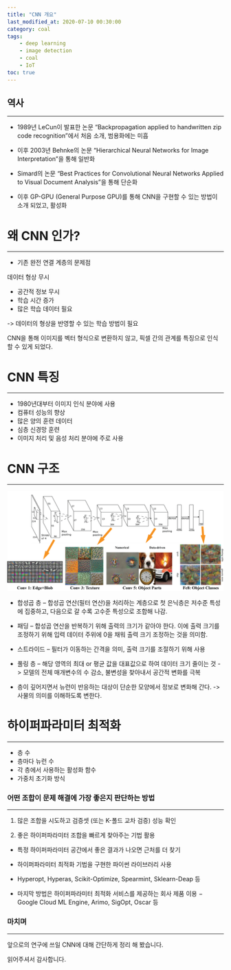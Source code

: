 ```yaml
---
title: "CNN 개요"
last_modified_at: 2020-07-10 00:30:00
category: coal
tags:
    - deep learning
    - image detection
    - coal
    - IoT
toc: true
---
```


## 역사
--------------------------

* 1989년 LeCun이 발표한 논문 “Backpropagation applied to handwritten zip code recognition”에서 처음 소개, 범용화에는 미흡
 
* 이후 2003년 Behnke의 논문 “Hierarchical Neural Networks for Image Interpretation”을 통해 일반화

* Simard의 논문 “Best Practices for Convolutional Neural Networks Applied to Visual Document Analysis”을 통해 단순화  

* 이후 GP-GPU (General Purpose GPU)를 통해 CNN을 구현할 수 있는 방법이 소개 되었고, 활성화


# 왜 CNN 인가?
--------------------------

* 기존 완전 연결 계층의 문제점

데이터 형상 무시

- 공간적 정보 무시
- 학습 시간 증가
- 많은 학습 데이터 필요

-> 데이터의 형상을 반영할 수 있는 학습 방법이 필요

CNN을 통해 이미지를 벡터 형식으로 변환하지 않고, 픽셀 간의 관계를 특징으로 인식 할 수 있게 되었다.


# CNN 특징
--------------------------

- 1980년대부터 이미지 인식 분야에 사용
- 컴퓨터 성능의 향상
- 많은 양의 훈련 데이터
- 심층 신경망 훈련
- 이미지 처리 및 음성 처리 분야에 주로 사용

# CNN 구조
--------------------------
![](https://raw.githubusercontent.com/junha-lee/junha-lee.github.io/main/assets/images/cnn.png)

* 합성곱 층 – 합성곱 연산(필터 연산)을 처리하는 계층으로 첫 은닉층은 저수준 특성에 집중하고, 다음으로 갈 수록 고수준 특성으로 조합해 나감.

* 패딩 – 합성곱 연산을 반복하기 위해 출력의 크기가 같아야 한다. 이에 출력 크기를 조정하기 위해 입력 데이터 주위에 0을 채워 출력 크기 조정하는 것을 의미함.

* 스트라이드 – 필터가 이동하는 간격을 의미, 출력 크기를 조절하기 위해 사용


* 풀링 층 – 해당 영역의 최대 or 평균 값을 대표값으로 하여 데이터 크기 줄이는 것 -> 모델의 전체 매개변수의 수 감소, 불변성을 찾아내서 공간적 변화를 극복

* 층이 깊어지면서 뉴런이 반응하는 대상이 단순한 모양에서 정보로 변화해 간다. -> 사물의 의미를 이해하도록 변한다.


# 하이퍼파라미터 최적화
--------------------------

* 층 수
* 층마다 뉴런 수
* 각 층에서 사용하는 활성화 함수
* 가중치 초기화 방식

###  어떤 조합이 문제 해결에 가장 좋은지 판단하는 방법
--------------------------

1. 많은 조합을 시도하고 검증셋 (또는 K-폴드 교차 검증) 성능 확인

2. 좋은 하이퍼파라미터 조합을 빠르게 찾아주는 기법 활용

- 특정 하이퍼파라미터 공간에서 좋은 결과가 나오면 근처를 더 찾기

- 하이퍼파라미터 최적화 기법을 구현한 파이썬 라이브러리 사용
* Hyperopt, Hyperas, Scikit-Optimize, Spearmint, Sklearn-Deap 등

- 마지막 방법은 하이퍼파라미터 최적화 서비스를 제공하는 회사 제품 이용
− Google Cloud ML Engine, Arimo, SigOpt, Oscar 등


### 마치며
--------------------------

앞으로의 연구에 쓰일 CNN에 대해 간단하게 정리 해 봤습니다.

읽어주셔서 감사합니다.


```python

```
